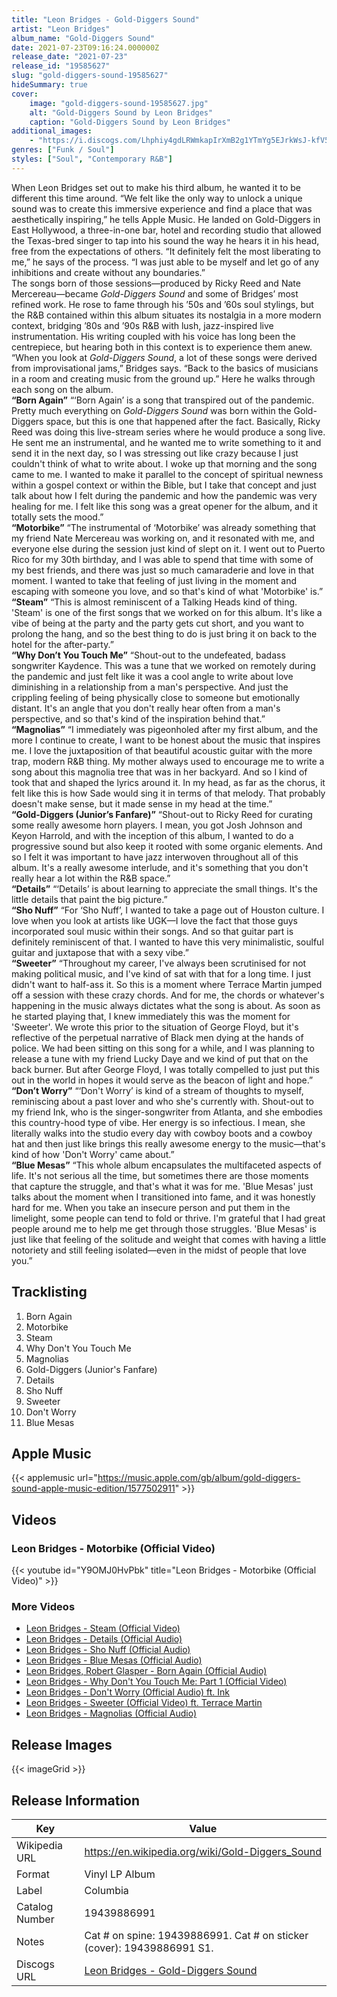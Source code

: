 ```yaml
---
title: "Leon Bridges - Gold-Diggers Sound"
artist: "Leon Bridges"
album_name: "Gold-Diggers Sound"
date: 2021-07-23T09:16:24.000000Z
release_date: "2021-07-23"
release_id: "19585627"
slug: "gold-diggers-sound-19585627"
hideSummary: true
cover:
    image: "gold-diggers-sound-19585627.jpg"
    alt: "Gold-Diggers Sound by Leon Bridges"
    caption: "Gold-Diggers Sound by Leon Bridges"
additional_images:
    - "https://i.discogs.com/Lhphiy4gdLRWmkapIrXmB2g1YTmYg5EJrkWsJ-kfV5U/rs:fit/g:sm/q:90/h:600/w:600/czM6Ly9kaXNjb2dz/LWRhdGFiYXNlLWlt/YWdlcy9SLTE5NTg1/NjI3LTE2MjY5NzA5/NTAtNjk5Ny5qcGVn.jpeg"
genres: ["Funk / Soul"]
styles: ["Soul", "Contemporary R&B"]
---
```


When Leon Bridges set out to make his third album, he wanted it to be different this time around. “We felt like the only way to unlock a unique sound was to create this immersive experience and find a place that was aesthetically inspiring,” he tells Apple Music. He landed on Gold-Diggers in East Hollywood, a three-in-one bar, hotel and recording studio that allowed the Texas-bred singer to tap into his sound the way he hears it in his head, free from the expectations of others. “It definitely felt the most liberating to me,” he says of the process. “I was just able to be myself and let go of any inhibitions and create without any boundaries.” <br />
The songs born of those sessions—produced by Ricky Reed and Nate Mercereau—became <i>Gold-Diggers Sound</i> and some of Bridges’ most refined work. He rose to fame through his ’50s and ’60s soul stylings, but the R&B contained within this album situates its nostalgia in a more modern context, bridging ’80s and ’90s R&B with lush, jazz-inspired live instrumentation. His writing coupled with his voice has long been the centrepiece, but hearing both in this context is to experience them anew. “When you look at <i>Gold-Diggers Sound</i>, a lot of these songs were derived from improvisational jams,” Bridges says. “Back to the basics of musicians in a room and creating music from the ground up.” Here he walks through each song on the album.<br />
<b>“Born Again”</b>
“‘Born Again’ is a song that transpired out of the pandemic. Pretty much everything on <i>Gold-Diggers Sound</i> was born within the Gold-Diggers space, but this is one that happened after the fact. Basically, Ricky Reed was doing this live-stream series where he would produce a song live. He sent me an instrumental, and he wanted me to write something to it and send it in the next day, so I was stressing out like crazy because I just couldn't think of what to write about. I woke up that morning and the song came to me. I wanted to make it parallel to the concept of spiritual newness within a gospel context or within the Bible, but I take that concept and just talk about how I felt during the pandemic and how the pandemic was very healing for me. I felt like this song was a great opener for the album, and it totally sets the mood.”<br />
<b>“Motorbike”</b>
“The instrumental of ‘Motorbike’ was already something that my friend Nate Mercereau was working on, and it resonated with me, and everyone else during the session just kind of slept on it. I went out to Puerto Rico for my 30th birthday, and I was able to spend that time with some of my best friends, and there was just so much camaraderie and love in that moment. I wanted to take that feeling of just living in the moment and escaping with someone you love, and so that's kind of what 'Motorbike' is.”<br />
<b>“Steam”</b>
“This is almost reminiscent of a Talking Heads kind of thing. 'Steam' is one of the first songs that we worked on for this album. It's like a vibe of being at the party and the party gets cut short, and you want to prolong the hang, and so the best thing to do is just bring it on back to the hotel for the after-party.”<br />
<b>“Why Don’t You Touch Me”</b>
“Shout-out to the undefeated, badass songwriter Kaydence. This was a tune that we worked on remotely during the pandemic and just felt like it was a cool angle to write about love diminishing in a relationship from a man's perspective. And just the crippling feeling of being physically close to someone but emotionally distant. It's an angle that you don't really hear often from a man's perspective, and so that's kind of the inspiration behind that.”<br />
<b>“Magnolias”</b>
“I immediately was pigeonholed after my first album, and the more I continue to create, I want to be honest about the music that inspires me. I love the juxtaposition of that beautiful acoustic guitar with the more trap, modern R&B thing. My mother always used to encourage me to write a song about this magnolia tree that was in her backyard. And so I kind of took that and shaped the lyrics around it. In my head, as far as the chorus, it felt like this is how Sade would sing it in terms of that melody. That probably doesn't make sense, but it made sense in my head at the time.”<br />
<b>“Gold-Diggers (Junior’s Fanfare)”</b>
“Shout-out to Ricky Reed for curating some really awesome horn players. I mean, you got Josh Johnson and Keyon Harrold, and with the inception of this album, I wanted to do a progressive sound but also keep it rooted with some organic elements. And so I felt it was important to have jazz interwoven throughout all of this album. It's a really awesome interlude, and it's something that you don't really hear a lot within the R&B space.”<br />
<b>“Details”</b>
“‘Details’ is about learning to appreciate the small things. It's the little details that paint the big picture.”<br />
<b>“Sho Nuff”</b>
“For ‘Sho Nuff’, I wanted to take a page out of Houston culture. I love when you look at artists like UGK—I love the fact that those guys incorporated soul music within their songs. And so that guitar part is definitely reminiscent of that. I wanted to have this very minimalistic, soulful guitar and juxtapose that with a sexy vibe.”<br />
<b>“Sweeter”</b>
“Throughout my career, I've always been scrutinised for not making political music, and I've kind of sat with that for a long time. I just didn't want to half-ass it. So this is a moment where Terrace Martin jumped off a session with these crazy chords. And for me, the chords or whatever's happening in the music always dictates what the song is about. As soon as he started playing that, I knew immediately this was the moment for 'Sweeter'. We wrote this prior to the situation of George Floyd, but it's reflective of the perpetual narrative of Black men dying at the hands of police. We had been sitting on this song for a while, and I was planning to release a tune with my friend Lucky Daye and we kind of put that on the back burner. But after George Floyd, I was totally compelled to just put this out in the world in hopes it would serve as the beacon of light and hope.”<br />
<b>“Don’t Worry”</b>
“‘Don't Worry’ is kind of a stream of thoughts to myself, reminiscing about a past lover and who she's currently with. Shout-out to my friend Ink, who is the singer-songwriter from Atlanta, and she embodies this country-hood type of vibe. Her energy is so infectious. I mean, she literally walks into the studio every day with cowboy boots and a cowboy hat and then just like brings this really awesome energy to the music—that's kind of how 'Don't Worry' came about.”<br />
<b>“Blue Mesas”</b>
“This whole album encapsulates the multifaceted aspects of life. It's not serious all the time, but sometimes there are those moments that capture the struggle, and that's what it was for me. 'Blue Mesas' just talks about the moment when I transitioned into fame, and it was honestly hard for me. When you take an insecure person and put them in the limelight, some people can tend to fold or thrive. I'm grateful that I had great people around me to help me get through those struggles. 'Blue Mesas' is just like that feeling of the solitude and weight that comes with having a little notoriety and still feeling isolated—even in the midst of people that love you.”
        
        
    


## Tracklisting
1. Born Again
2. Motorbike
3. Steam
4. Why Don't You Touch Me
5. Magnolias
6. Gold-Diggers (Junior's Fanfare)
7. Details
8. Sho Nuff
9. Sweeter
10. Don't Worry
11. Blue Mesas

## Apple Music
{{< applemusic url="https://music.apple.com/gb/album/gold-diggers-sound-apple-music-edition/1577502911" >}}<br>


## Videos
### Leon Bridges - Motorbike (Official Video)
{{< youtube id="Y9OMJ0HvPbk" title="Leon Bridges - Motorbike (Official Video)" >}}<br>
### More Videos

- [Leon Bridges - Steam (Official Video)](https://www.youtube.com/watch?v=c7IxY6CTiVA)
- [Leon Bridges - Details (Official Audio)](https://www.youtube.com/watch?v=3izvKqufprY)
- [Leon Bridges - Sho Nuff (Official Audio)](https://www.youtube.com/watch?v=L5TSafwHkV8)
- [Leon Bridges - Blue Mesas (Official Audio)](https://www.youtube.com/watch?v=2QjPc81E09A)
- [Leon Bridges, Robert Glasper - Born Again (Official Audio)](https://www.youtube.com/watch?v=qD04kpUV3nc)
- [Leon Bridges - Why Don't You Touch Me: Part 1 (Official Video)](https://www.youtube.com/watch?v=TqgMx3eWdYg)
- [Leon Bridges - Don't Worry (Official Audio) ft. Ink](https://www.youtube.com/watch?v=SZr3i-v0RBY)
- [Leon Bridges - Sweeter (Official Video) ft. Terrace Martin](https://www.youtube.com/watch?v=35AWgksymtA)
- [Leon Bridges - Magnolias (Official Audio)](https://www.youtube.com/watch?v=zii5MS4rEBI)

## Release Images
{{< imageGrid >}}

## Release Information
|  Key           | Value                                                |
| ---------------| ---------------------------------------------------- |
| Wikipedia URL | https://en.wikipedia.org/wiki/Gold-Diggers_Sound |
| Format         | Vinyl LP Album |
| Label          | Columbia |
| Catalog Number | 19439886991 |
| Notes | Cat # on spine: 19439886991. Cat # on sticker (cover): 19439886991 S1.  |
| Discogs URL    | [Leon Bridges - Gold-Diggers Sound](https://www.discogs.com/release/19585627-Leon-Bridges-Gold-Diggers-Sound) |